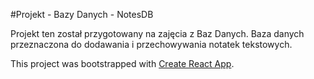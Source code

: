 #Projekt - Bazy Danych - NotesDB

Projekt ten został przygotowany na zajęcia z Baz Danych. Baza danych przeznaczona do dodawania i przechowywania notatek tekstowych.



This project was bootstrapped with [Create React App](https://github.com/facebook/create-react-app).
